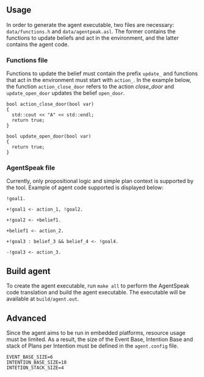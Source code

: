 ## Usage

In order to generate the agent executable, two files are necessary: `data/functions.h` and `data/agentpeak.asl`. The former contains the functions to update beliefs and act in the environment, and the latter contains the agent code.

### Functions file

Functions to update the belief must contain the prefix `update_` and functions that act in the environment must start with `action_`. In the example below, the function `action_close_door` refers to the action *close_door* and `update_open_door` updates the belief `open_door`.

```
bool action_close_door(bool var)
{
  std::cout << "A" << std::endl;
  return true;
}

bool update_open_door(bool var)
{
  return true;
}
```

### AgentSpeak file

Currently, only propositional logic and simple plan context is supported by the tool. Example of agent code supported is displayed below:

```
!goal1.

+!goal1 <- action_1, !goal2.

+!goal2 <- +belief1.

+belief1 <- action_2.

+!goal3 : belief_3 && belief_4 <- !goal4.

-!goal3 <- action_3.
```

## Build agent

To create the agent executable, run `make all` to perform the AgentSpeak code translation and build the agent executable. The executable will be available at `build/agent.out`.

## Advanced

Since the agent aims to be run in embedded platforms, resource usage must be limited. As a result, the size of the Event Base, Intention Base and stack of Plans per Intention must be defined in the `agent.config` file.

```
EVENT_BASE_SIZE=6
INTENTION_BASE_SIZE=10
INTETION_STACK_SIZE=4
```